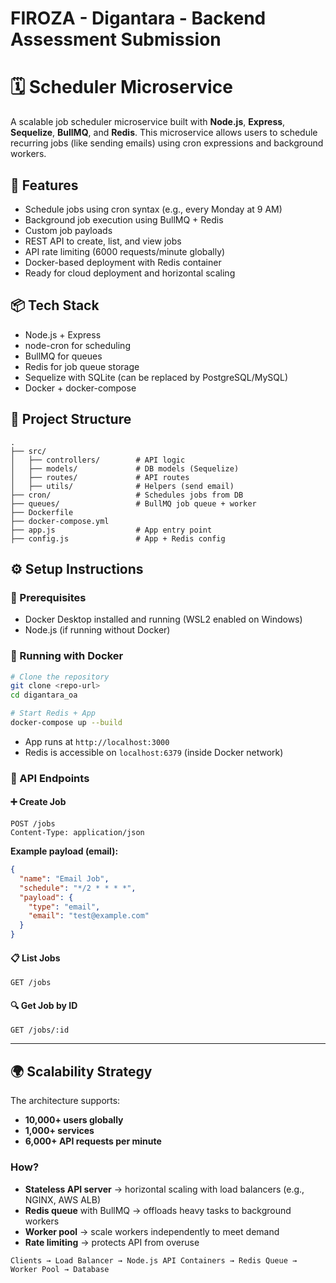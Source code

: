 # FIROZA - Digantara - Backend Assessment Submission
# 🗓 Scheduler Microservice

A scalable job scheduler microservice built with **Node.js**, **Express**, **Sequelize**, **BullMQ**, and **Redis**. 
This microservice allows users to schedule recurring jobs (like sending emails) using cron expressions and background workers.

## 🚀 Features

* Schedule jobs using cron syntax (e.g., every Monday at 9 AM)
* Background job execution using BullMQ + Redis
* Custom job payloads
* REST API to create, list, and view jobs
* API rate limiting (6000 requests/minute globally)
* Docker-based deployment with Redis container
* Ready for cloud deployment and horizontal scaling

## 📦 Tech Stack

* Node.js + Express
* node-cron for scheduling
* BullMQ for queues
* Redis for job queue storage
* Sequelize with SQLite (can be replaced by PostgreSQL/MySQL)
* Docker + docker-compose

## 📁 Project Structure

```
.
├── src/
│   ├── controllers/        # API logic
│   ├── models/             # DB models (Sequelize)
│   ├── routes/             # API routes
│   ├── utils/              # Helpers (send email)
├── cron/                   # Schedules jobs from DB
├── queues/                 # BullMQ job queue + worker
├── Dockerfile
├── docker-compose.yml
├── app.js                  # App entry point
├── config.js               # App + Redis config
```

## ⚙️ Setup Instructions

### 🔧 Prerequisites

* Docker Desktop installed and running (WSL2 enabled on Windows)
* Node.js (if running without Docker)

### 🐳 Running with Docker

```bash
# Clone the repository
git clone <repo-url>
cd digantara_oa

# Start Redis + App
docker-compose up --build
```

* App runs at `http://localhost:3000`
* Redis is accessible on `localhost:6379` (inside Docker network)

### 🧪 API Endpoints

#### ➕ Create Job

```http
POST /jobs
Content-Type: application/json
```

**Example payload (email):**

```json
{
  "name": "Email Job",
  "schedule": "*/2 * * * *",
  "payload": {
    "type": "email",
    "email": "test@example.com"
  }
}
```
#### 📋 List Jobs

```http
GET /jobs
```

#### 🔍 Get Job by ID

```http
GET /jobs/:id
```

---

## 🌍 Scalability Strategy

The architecture supports:

* **10,000+ users globally**
* **1,000+ services**
* **6,000+ API requests per minute**

### How?

* **Stateless API server** → horizontal scaling with load balancers (e.g., NGINX, AWS ALB)
* **Redis queue** with BullMQ → offloads heavy tasks to background workers
* **Worker pool** → scale workers independently to meet demand
* **Rate limiting** → protects API from overuse

```
Clients → Load Balancer → Node.js API Containers → Redis Queue → Worker Pool → Database
```
